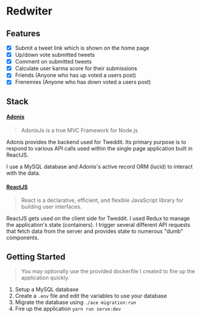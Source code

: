 # Redwiter

## Features

- [x] Submit a tweet link which is shown on the home page
- [x] Up/down vote submitted tweets
- [x] Comment on submitted tweets
- [x] Calculate user karma score for their submissions
- [x] Friends (Anyone who has up voted a users post)
- [x] Frenemies (Anyone who has down voted a users post)

## Stack

#### [Adonis](https://adonisjs.com/)

> AdonisJs is a true MVC Framework for Node.js

Adonis provides the backend used for Tweddit. Its primary purpose is to respond to various API calls used within the single page application built in ReactJS.

I use a MySQL database and Adonis's active record ORM (lucid) to interact with the data.



#### [ReactJS](https://facebook.github.io/react/)

> React is a declarative, efficient, and flexible JavaScript library for building user interfaces.

ReactJS gets used on the client side for Tweddit. I used Redux to manage the application's state (containers). I trigger several different API requests that fetch data from the server and provides state to numerous "dumb" components.



## Getting Started

> You may optionally use the provided dockerfile I created to fire up the application quickly.

1. Setup a MySQL database
2. Create a `.env` file and edit the variables to use your database
3. Migrate the database using `./ace migration:run`
4. Fire up the application `yarn run serve:dev`
